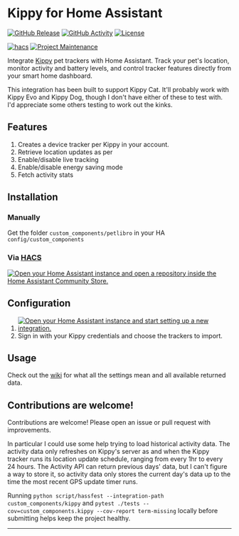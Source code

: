# Kippy for Home Assistant

[![GitHub Release][releases-shield]][releases]
[![GitHub Activity][commits-shield]][commits]
[![License][license-shield]](LICENSE)

[![hacs][hacsbadge]][hacs]
[![Project Maintenance][maintenance-shield]][user_profile]

Integrate [Kippy](https://www.kippy.eu/) pet trackers with Home Assistant. Track your pet's location, monitor activity and battery levels, and control tracker features directly from your smart home dashboard.

This integration has been built to support Kippy Cat. It'll probably work with Kippy Evo and Kippy Dog, though I don't have either of these to test with. I'd appreciate some others testing to work out the kinks.

## Features

1. Creates a device tracker per Kippy in your account.
2. Retrieve location updates as per
3. Enable/disable live tracking
4. Enable/disable energy saving mode
5. Fetch activity stats

## Installation

### Manually

Get the folder `custom_components/petlibro` in your HA `config/custom_components`

### Via [HACS](https://hacs.xyz/)

<a href="https://my.home-assistant.io/redirect/hacs_repository/?owner=ThomasHFWright&repository=kippy-homeassistant-hacs&category=integration" target="_blank"><img src="https://my.home-assistant.io/badges/hacs_repository.svg" alt="Open your Home Assistant instance and open a repository inside the Home Assistant Community Store." /></a>

## Configuration

1. <a href="https://my.home-assistant.io/redirect/config_flow_start/?domain=kippy" target="_blank"><img src="https://my.home-assistant.io/badges/config_flow_start.svg" alt="Open your Home Assistant instance and start setting up a new integration." /></a>
2. Sign in with your Kippy credentials and choose the trackers to import.

## Usage

Check out the [wiki](https://github.com/ThomasHFWright/kippy-homeassistant/wiki) for what all the settings mean and all available returned data.

## Contributions are welcome!

Contributions are welcome! Please open an issue or pull request with improvements.

In particular I could use some help trying to load historical activity data. The activity data only refreshes on Kippy's server as and when the Kippy tracker runs its location update schedule, ranging from every 1hr to every 24 hours. The Activity API can return previous days' data, but I can't figure a way to store it, so activity data only stores the current day's data up to the time the most recent GPS update timer runs.

Running `python script/hassfest --integration-path custom_components/kippy` and `pytest ./tests --cov=custom_components.kippy --cov-report term-missing` locally before submitting helps keep the project healthy.

---

[commits-shield]: https://img.shields.io/github/commit-activity/y/ThomasHFWright/kippy-homeassistant-hacs.svg?style=for-the-badge
[commits]: https://github.com/ThomasHFWright/kippy-homeassistant-hacs/commits/main
[hacs]: https://hacs.xyz
[hacsbadge]: https://img.shields.io/badge/HACS-Custom-orange.svg?style=for-the-badge
[license-shield]: https://img.shields.io/github/license/ThomasHFWright/kippy-homeassistant-hacs.svg?style=for-the-badge
[maintenance-shield]: https://img.shields.io/badge/maintainer-%40ThomasHFWright-blue.svg?style=for-the-badge
[releases-shield]: https://img.shields.io/github/v/release/ThomasHFWright/kippy-homeassistant-hacs.svg?style=for-the-badge
[releases]: https://github.com/ThomasHFWright/kippy-homeassistant-hacs/releases
[user_profile]: https://github.com/ThomasHFWright
[integration_blueprint]: https://github.com/custom-components/integration_blueprint
